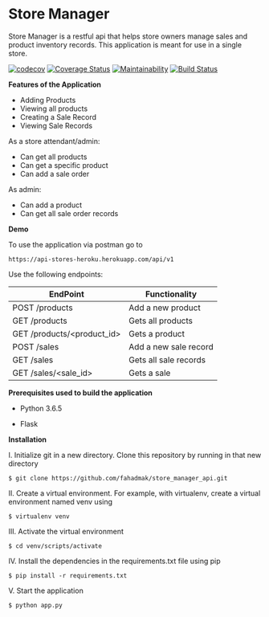 # Store Manager

Store Manager is a restful api that helps store owners manage sales and product inventory records. This application is 
meant for use in a single store.

[![codecov](https://codecov.io/gh/fahadmak/store_manager_api/branch/develop/graph/badge.svg)](https://codecov.io/gh/fahadmak/store_manager_api)
[![Coverage Status](https://coveralls.io/repos/github/fahadmak/store_challenge_3/badge.svg?branch=develop)](https://coveralls.io/github/fahadmak/store_challenge_3?branch=develop)
[![Maintainability](https://api.codeclimate.com/v1/badges/6b72aeef25fc7604088b/maintainability)](https://codeclimate.com/github/fahadmak/store_manager_api/maintainability)
[![Build Status](https://travis-ci.org/fahadmak/store_challenge_3.svg?branch=develop)](https://travis-ci.org/fahadmak/store_challenge_3)

**Features of the Application**

* Adding Products
* Viewing all products
* Creating a Sale Record
* Viewing Sale Records

As a store attendant/admin:

* Can get all products
* Can get a specific product
* Can add a sale order

As admin:

* Can add a product
* Can get all sale order records

**Demo**

To use the application via postman go to

`https://api-stores-heroku.herokuapp.com/api/v1`

Use the following endpoints:

 EndPoint                       | Functionality
------------------------        | ----------------------
POST /products                  | Add a new product
GET /products                   | Gets all products
GET /products/<product_id>      | Gets a product
POST /sales                     | Add a new sale record
GET /sales                      | Gets all sale records
GET /sales/<sale_id>            | Gets a sale


**Prerequisites used to build the application**

* Python 3.6.5

* Flask

**Installation**

I. Initialize git in a new directory. Clone this repository by running in that new directory

`$ git clone https://github.com/fahadmak/store_manager_api.git`

II.  Create a virtual environment. For example, with virtualenv, create a virtual environment named venv using

`$ virtualenv venv`

III. Activate the virtual environment

`$ cd venv/scripts/activate`

IV. Install the dependencies in the requirements.txt file using pip

`$ pip install -r requirements.txt`

V. Start the application

`$ python app.py`

